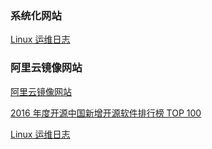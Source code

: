 ### 系统化网站

[Linux 运维日志](https://www.centos.bz/tag/kubernetes/)

### 阿里云镜像网站

[阿里云镜像网站](https://opsx.alibaba.com/?lang=zh-CN)

[2016 年度开源中国新增开源软件排行榜 TOP 100](https://blog.csdn.net/xiaobing_122613/article/details/54374966)

[Linux 运维日志](https://www.centos.bz/tag/kubernetes/)
